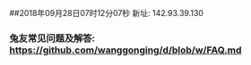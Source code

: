 ##2018年09月28日07时12分07秒 新址: 142.93.39.130
### 兔友常见问题及解答: https://github.com/wanggonging/d/blob/w/FAQ.md
